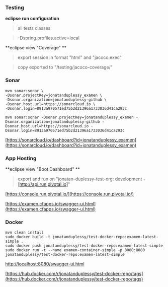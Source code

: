 ### Testing

**eclipse run configuration**

> all tests classes

> -Dspring.profiles.active=local

**eclipse view "Coverage" **

> export session in format "html" and "jacoco.exec"

> copy exported to "/testing/jacoco-coverage/"

### Sonar

```
mvn sonar:sonar \
-Dsonar.projectKey=jonatanduplessy_examen \ 
-Dsonar.organization=jonatanduplessy-github \
-Dsonar.host.url=https://sonarcloud.io \  
-Dsonar.login=8913a970571ed75b2d21396a1733036d41ca293c

mvn sonar:sonar -Dsonar.projectKey=jonatanduplessy_examen -Dsonar.organization=jonatanduplessy-github -Dsonar.host.url=https://sonarcloud.io -Dsonar.login=8913a970571ed75b2d21396a1733036d41ca293c
```

[https://sonarcloud.io/dashboard?id=jonatanduplessy_examen](https://sonarcloud.io/dashboard?id=jonatanduplessy_examen)

### App Hosting

**eclipse view "Boot Dashboard" **

> export and run on "jonatan-duplessy-test-org: development - [http://api.run.pivotal.io]"

[https://console.run.pivotal.io/](https://console.run.pivotal.io/)

[https://examen.cfapps.io/swagger-ui.html](https://examen.cfapps.io/swagger-ui.html)

### Docker
```
mvn clean install
sudo docker build -t jonatanduplessy/test-docker-repo:examen-latest-simple .
sudo docker push jonatanduplessy/test-docker-repo:examen-latest-simple
sudo docker run -t --name examen-container-simple -p 8080:8080 jonatanduplessy/test-docker-repo:examen-latest-simple
```

[http://localhost:8080/swagger-ui.html](http://localhost:8080/swagger-ui.html)

[https://hub.docker.com/r/jonatanduplessy/test-docker-repo/tags](https://hub.docker.com/r/jonatanduplessy/test-docker-repo/tags)
